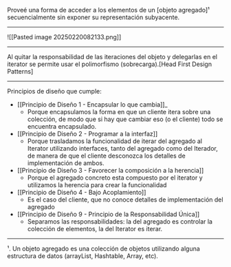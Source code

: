 Proveé una forma de acceder a los elementos de un [objeto agregado]¹ secuencialmente sin exponer su representación subyacente.
***
![[Pasted image 20250220082133.png]]
***
Al quitar la responsabilidad de las iteraciones del objeto y delegarlas en el iterator se permite usar el polimorfismo (sobrecarga).[Head First Design Patterns]
***
Principios de diseño que cumple:
- [[Principio de Diseño 1 - Encapsular lo que cambia]]_
	- Porque encapsulamos la forma en que un cliente itera sobre una colección, de modo que si hay que cambiar eso (o el cliente) todo se encuentra encapsulado.
- [[Principio de Diseño 2 - Programar a la interfaz]]
	- Porque trasladamos la funcionalidad de iterar del agregado al Iterator utilizando interfaces, tanto del agregado como del Iterador, de manera de que el cliente desconozca los detalles de implementación de ambos.
- [[Principio de Diseño 3 - Favorecer la composición a la herencia]]
	- Porque el agregado concreto esta compuesto por el iterator y utilizamos la herencia para crear la funcionalidad
- [[Principio de Diseño 4 - Bajo Acoplamiento]]
	- Es el caso del cliente, que no conoce detalles de implementación del agregado
- [[Principio de Diseño 9 - Principio de la Responsabilidad Única]]
	- Separamos las responsabilidades: la del agregado es controlar la colección de elementos, la del Iterator es iterar.

***
¹. Un objeto agregado es una colección de objetos utilizando alguna estructura de datos (arrayList, Hashtable, Array, etc).